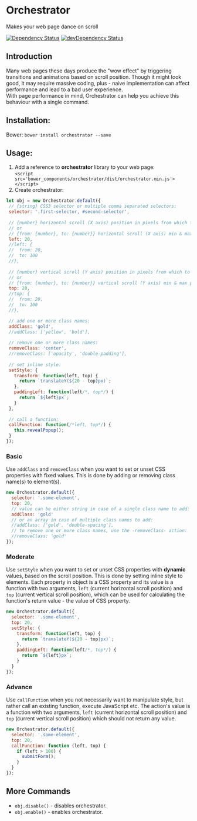 # Orchestrator

Makes your web page dance on scroll

<!--[![Travis build status](http://img.shields.io/travis/nire0510/orchestrator.svg?style=flat)](https://travis-ci.org/nire0510/orchestrator)-->
<!--[![Code Climate](https://codeclimate.com/github/nire0510/orchestrator/badges/gpa.svg)](https://codeclimate.com/github/nire0510/orchestrator)-->
<!--[![Test Coverage](https://codeclimate.com/github/nire0510/orchestrator/badges/coverage.svg)](https://codeclimate.com/github/nire0510/orchestrator)-->
[![Dependency Status](https://david-dm.org/nire0510/orchestrator.svg)](https://david-dm.org/nire0510/orchestrator)
[![devDependency Status](https://david-dm.org/nire0510/orchestrator/dev-status.svg)](https://david-dm.org/nire0510/orchestrator#info=devDependencies)

## Introduction
Many web pages these days produce the "wow effect" by triggering transitions and animations based on scroll position.
Though it might look good, it may require massive coding, plus - naive implementation can affect performance and lead to a bad user experience.  
With page performance in mind, Orchestrator can help you achieve this behaviour with a single command.

## Installation:
Bower: `bower install orchestrator --save`  
<!--npm: `npm install orchestrator --save`-->

## Usage:
1. Add a reference to **orchestrator** library to your web page:  
`<script src='bower_components/orchestrator/dist/orchestrator.min.js'></script>`
2. Create orchestrator:  
 ```javascript
let obj = new Orchestrator.default({
  // {string} CSS3 selector or multiple comma separated selectors: 
  selector: '.first-selector, #second-selector',
    
  // {number} horizontal scroll (X axis) position in pixels from which to apply the actions
  // or
  // {from: {number}, to: {number}} horizontal scroll (X axis) min & max positions in pixels to apply the actions: 
  left: 20,
  //left: {
  //  from: 20,
  //  to: 100
  //},
  
  // {number} vertical scroll (Y axis) position in pixels from which to apply the actions
  // or
  // {from: {number}, to: {number}} vertical scroll (Y axis) min & max positions in pixels to apply the actions: 
  top: 20,
  //top: {
  //  from: 20,
  //  to: 100
  //},

  // add one or more class names:
  addClass: 'gold',
  //addClass: ['yellow', 'bold'],
    
  // remove one or more class names:
  removeClass: 'center',
  //removeClass: ['opacity', 'double-padding'],
    
  // set inline style:
  setStyle: {
    transform: function(left, top) {
      return `translateY(${20 - top}px)`;
    },
    paddingLeft: function(left/*, top*/) {
      return `${left}px`;
    }
  },
    
  // call a function:
  callFunction: function(/*left, top*/) {
    this.revealPopup();
  }
});
```

### Basic
Use `addClass` and `removeClass` when you want to set or unset CSS properties with fixed values.
This is done by adding or removing class name(s) to element(s).
```javascript
new Orchestrator.default({
  selector: '.some-element',
  top: 20,
  // value can be either string in case of a single class name to add:
  addClass: 'gold'
  // or an array in case of multiple class names to add:
  //addClass: ['gold', 'double-spacing'],
  // to remove one or more class names, use the -removeClass- action:
  //removeClass: 'gold'
});
```

### Moderate
Use `setStyle` when you want to set or unset CSS properties with **dynamic** values, based on the scroll position.
This is done by setting inline style to elements. Each property in object is a CSS property and its value is a function 
with two arguments, `left` (current horizontal scroll position) and `top` (current vertical scroll position),
which can be used for calculating the function's return value - the value of CSS property. 
```javascript
new Orchestrator.default({
  selector: '.some-element',
  top: 20,
  setStyle: {
    transform: function(left, top) {
      return `translateY(${20 - top}px)`;
    },
    paddingLeft: function(left/*, top*/) {
      return `${left}px`;
    }
  }
});
```

### Advance
Use `callFunction` when you not necessarily want to manipulate style, but rather call an existing function,
execute JavaScript etc. The action's value is a function with two arguments,
`left` (current horizontal scroll position) and `top` (current vertical scroll position) which should not return any value.
```javascript
new Orchestrator.default({
  selector: '.some-element',
  top: 20,
  callFunction: function (left, top) {
    if (left > 100) {
      submitForm();          
    }
  }
});
```

## More Commands
* `obj.disable()` - disables orchestrator.
* `obj.enable()` - enables orchestrator.
